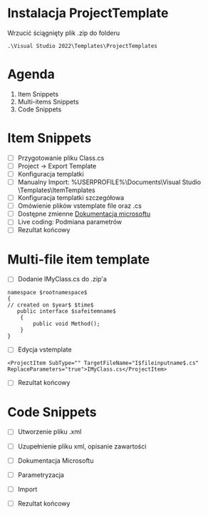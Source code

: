 # Instalacja ProjectTemplate
Wrzucić ściągnięty plik .zip do folderu 

`.\Visual Studio 2022\Templates\ProjectTemplates`

# Agenda
1. Item Snippets
2. Multi-items Snippets
3. Code Snippets

# Item Snippets

- [ ] Przygotowanie pliku Class.cs
- [ ] Project -> Export Template
- [ ] Konfiguracja templatki
- [ ] Manualny Import: %USERPROFILE%\Documents\Visual Studio <version>\Templates\ItemTemplates
- [ ] Konfiguracja templatki szczegółowa
- [ ] Omówienie plików vstemplate file oraz .cs
- [ ] Dostępne zmienne [Dokumentacja microsoftu](https://learn.microsoft.com/en-us/visualstudio/ide/template-parameters?view=vs-2022)
- [ ] Live coding: Podmiana parametrów
- [ ] Rezultat końcowy

# Multi-file item template
- [ ] Dodanie IMyClass.cs do .zip'a
```
namespace $rootnamespace$
{
// created on $year$ $time$
   public interface $safeitemname$
    {
        public void Method();
    }
}
```

- [ ] Edycja vstemplate
```
<ProjectItem SubType="" TargetFileName="I$fileinputname$.cs" ReplaceParameters="true">IMyClass.cs</ProjectItem>
```
- [ ] Rezultat końcowy

# Code Snippets
- [ ] Utworzenie pliku .xml
- [ ] Uzupełnienie pliku xml, opisanie zawartości
- [ ] Dokumentacja Microsoftu
- [ ] Parametryzacja
- [ ] Import
- [ ] Rezultat końcowy

